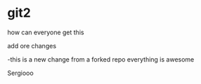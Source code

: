 # git2


how can everyone get this 


add ore changes 

-this is a new change from a forked repo
everything is awesome




Sergiooo